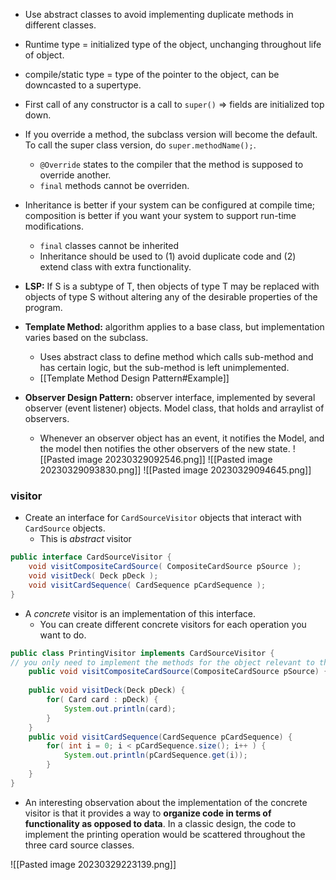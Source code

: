 - Use abstract classes to avoid implementing duplicate methods in different classes. 
- Runtime type = initialized type of the object, unchanging throughout life of object. 
- compile/static type = type of the pointer to the object, can be downcasted to a supertype. 
- First call of any constructor is a call to `super()` => fields are initialized top down.
- If you override a method, the subclass version will become the default. To call the super class version, do `super.methodName();`.
	- `@Override` states to the compiler that the method is supposed to override another. 
	- `final` methods cannot be overriden.
- Inheritance is better if your system can be configured at compile time; composition is better if you want your system to support run-time modifications. 
	- `final` classes cannot be inherited
	- Inheritance should be used to (1) avoid duplicate code and (2) extend class with extra functionality. 

- **LSP:** If S is a subtype of T, then objects of type T may be replaced with objects of type S without altering any of the desirable properties of the program.

- **Template Method:** algorithm applies to a base class, but implementation varies based on the subclass. 
	- Uses abstract class to define method which calls sub-method and has certain logic, but the sub-method is left unimplemented. 
	- [[Template Method Design Pattern#Example]]

- **Observer Design Pattern:** observer interface, implemented by several observer (event listener) objects. Model class, that holds and arraylist of observers.
	- Whenever an observer object has an event, it notifies the Model, and the model then notifies the other observers of the new state. 
![[Pasted image 20230329092546.png]]
![[Pasted image 20230329093830.png]]
![[Pasted image 20230329094645.png]]

### visitor
- Create an interface for `CardSourceVisitor` objects that interact with `CardSource` objects. 
	- This is *abstract* visitor
```java
public interface CardSourceVisitor {
	void visitCompositeCardSource( CompositeCardSource pSource ); 
	void visitDeck( Deck pDeck ); 
	void visitCardSequence( CardSequence pCardSequence );
}
```
- A *concrete* visitor is an implementation of this interface. 
	- You can create different concrete visitors for each operation you want to do. 
```java
public class PrintingVisitor implements CardSourceVisitor { 
// you only need to implement the methods for the object relevant to the operation
	public void visitCompositeCardSource(CompositeCardSource pSource) {} 
	
	public void visitDeck(Deck pDeck) { 
		for( Card card : pDeck) { 
			System.out.println(card); 
		} 
	} 
	public void visitCardSequence(CardSequence pCardSequence) { 
		for( int i = 0; i < pCardSequence.size(); i++ ) { 
			System.out.println(pCardSequence.get(i)); 
		} 
	} 
}
```
- An interesting observation about the implementation of the concrete visitor is that it provides a way to **organize code in terms of functionality as opposed to data**. In a classic design, the code to implement the printing operation would be scattered throughout the three card source classes. 

![[Pasted image 20230329223139.png]]

